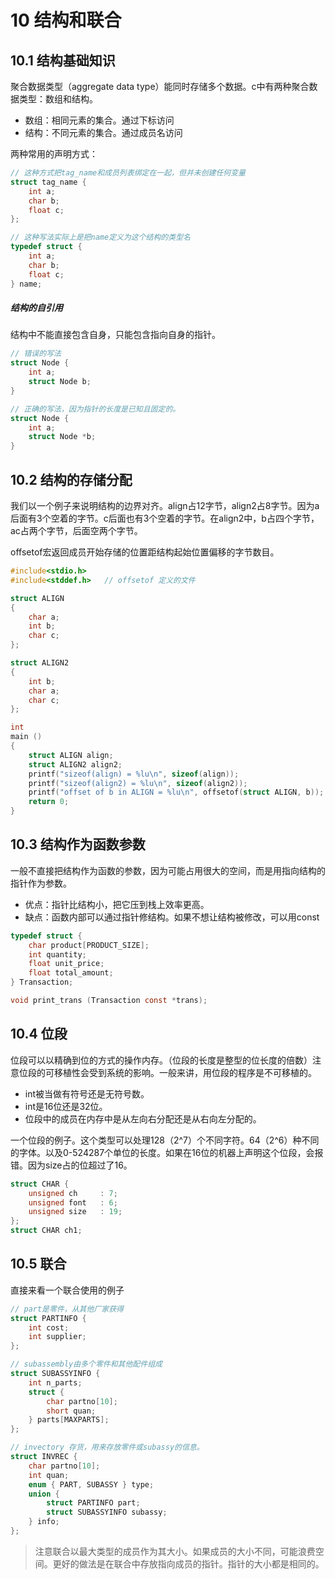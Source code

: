 # 10 结构和联合

## 10.1 结构基础知识

聚合数据类型（aggregate data type）能同时存储多个数据。c中有两种聚合数据类型：数组和结构。

- 数组：相同元素的集合。通过下标访问
- 结构：不同元素的集合。通过成员名访问

两种常用的声明方式：

```c
// 这种方式把tag_name和成员列表绑定在一起，但并未创建任何变量
struct tag_name {
    int a;
    char b;
    float c;
};
```

```c
// 这种写法实际上是把name定义为这个结构的类型名
typedef struct {
    int a;
    char b;
    float c;
} name;
```

##### 结构的自引用

结构中不能直接包含自身，只能包含指向自身的指针。

```c
// 错误的写法
struct Node {
    int a;
    struct Node b;
}
```

```c
// 正确的写法，因为指针的长度是已知且固定的。
struct Node {
    int a;
    struct Node *b;
}
```

## 10.2 结构的存储分配

我们以一个例子来说明结构的边界对齐。align占12字节，align2占8字节。因为a后面有3个空着的字节。c后面也有3个空着的字节。在align2中，b占四个字节，ac占两个字节，后面空两个字节。

offsetof宏返回成员开始存储的位置距结构起始位置偏移的字节数目。

```c
#include<stdio.h>
#include<stddef.h>   // offsetof 定义的文件

struct ALIGN
{
    char a;
    int b;
    char c;
};

struct ALIGN2
{
    int b;
    char a;
    char c;
};

int
main ()
{
    struct ALIGN align;
    struct ALIGN2 align2;
    printf("sizeof(align) = %lu\n", sizeof(align));
    printf("sizeof(align2) = %lu\n", sizeof(align2));
    printf("offset of b in ALIGN = %lu\n", offsetof(struct ALIGN, b));  // 输出4
    return 0;
}
```

## 10.3 结构作为函数参数

一般不直接把结构作为函数的参数，因为可能占用很大的空间，而是用指向结构的指针作为参数。

- 优点：指针比结构小，把它压到栈上效率更高。
- 缺点：函数内部可以通过指针修结构。如果不想让结构被修改，可以用const

```c
typedef struct {
    char product[PRODUCT_SIZE];
    int quantity;
    float unit_price;
    float total_amount;
} Transaction;

void print_trans (Transaction const *trans);
```

## 10.4 位段

位段可以以精确到位的方式的操作内存。（位段的长度是整型的位长度的倍数）注意位段的可移植性会受到系统的影响。一般来讲，用位段的程序是不可移植的。

- int被当做有符号还是无符号数。
- int是16位还是32位。
- 位段中的成员在内存中是从左向右分配还是从右向左分配的。

一个位段的例子。这个类型可以处理128（2^7）个不同字符。64（2^6）种不同的字体。以及0-524287个单位的长度。如果在16位的机器上声明这个位段，会报错。因为size占的位超过了16。

```c
struct CHAR {
    unsigned ch     : 7;
    unsigned font   : 6;
    unsigned size   : 19;
};
struct CHAR ch1;
```

## 10.5 联合

直接来看一个联合使用的例子

```c
// part是零件，从其他厂家获得
struct PARTINFO {
    int cost;
    int supplier;
};

// subassembly由多个零件和其他配件组成
struct SUBASSYINFO {
    int n_parts;
    struct {
        char partno[10];
        short quan;
    } parts[MAXPARTS];
};

// invectory 存货，用来存放零件或subassy的信息。
struct INVREC {
    char partno[10];
    int quan;
    enum { PART, SUBASSY } type;
    union {
        struct PARTINFO part;
        struct SUBASSYINFO subassy;
    } info;
};
```

> 注意联合以最大类型的成员作为其大小。如果成员的大小不同，可能浪费空间。更好的做法是在联合中存放指向成员的指针。指针的大小都是相同的。

